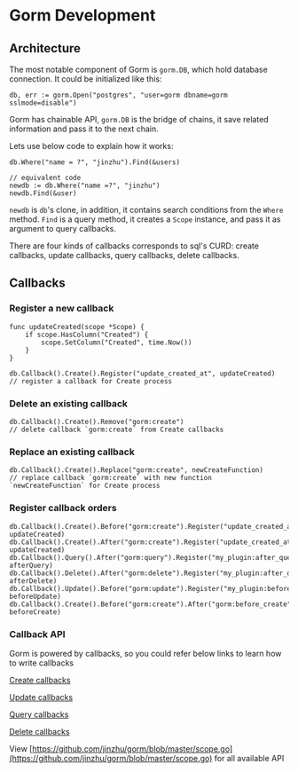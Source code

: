 # Gorm Development

## Architecture

The most notable component of Gorm is `gorm.DB`, which hold database connection. It could be initialized like this:

    db, err := gorm.Open("postgres", "user=gorm dbname=gorm sslmode=disable")

Gorm has chainable API, `gorm.DB` is the bridge of chains, it save related information and pass it to the next chain.

Lets use below code to explain how it works:

    db.Where("name = ?", "jinzhu").Find(&users)

    // equivalent code
    newdb := db.Where("name =?", "jinzhu")
    newdb.Find(&user)

`newdb` is `db`'s clone, in addition, it contains search conditions from the `Where` method.
`Find` is a query method, it creates a `Scope` instance, and pass it as argument to query callbacks.

There are four kinds of callbacks corresponds to sql's CURD: create callbacks, update callbacks, query callbacks, delete callbacks.

## Callbacks

### Register a new callback

    func updateCreated(scope *Scope) {
        if scope.HasColumn("Created") {
            scope.SetColumn("Created", time.Now())
        }
    }

    db.Callback().Create().Register("update_created_at", updateCreated)
    // register a callback for Create process

### Delete an existing callback

    db.Callback().Create().Remove("gorm:create")
    // delete callback `gorm:create` from Create callbacks

### Replace an existing callback

    db.Callback().Create().Replace("gorm:create", newCreateFunction)
    // replace callback `gorm:create` with new function `newCreateFunction` for Create process

### Register callback orders

    db.Callback().Create().Before("gorm:create").Register("update_created_at", updateCreated)
    db.Callback().Create().After("gorm:create").Register("update_created_at", updateCreated)
    db.Callback().Query().After("gorm:query").Register("my_plugin:after_query", afterQuery)
    db.Callback().Delete().After("gorm:delete").Register("my_plugin:after_delete", afterDelete)
    db.Callback().Update().Before("gorm:update").Register("my_plugin:before_update", beforeUpdate)
    db.Callback().Create().Before("gorm:create").After("gorm:before_create").Register("my_plugin:before_create", beforeCreate)

### Callback API

Gorm is powered by callbacks, so you could refer below links to learn how to write callbacks

[Create callbacks](https://github.com/jinzhu/gorm/blob/master/callback_create.go)

[Update callbacks](https://github.com/jinzhu/gorm/blob/master/callback_update.go)

[Query callbacks](https://github.com/jinzhu/gorm/blob/master/callback_create.go)

[Delete callbacks](https://github.com/jinzhu/gorm/blob/master/callback_delete.go)

View [https://github.com/jinzhu/gorm/blob/master/scope.go](https://github.com/jinzhu/gorm/blob/master/scope.go) for all available API
